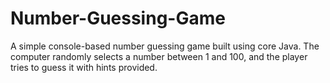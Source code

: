 # Number-Guessing-Game
A simple console-based number guessing game built using core Java. The computer randomly selects a number between 1 and 100, and the player tries to guess it with hints provided.
